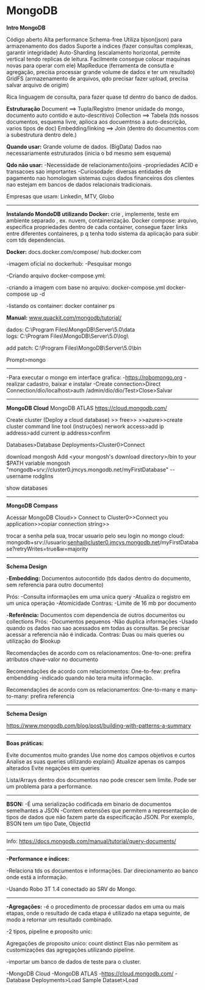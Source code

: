 # MongoDB
**Intro MongoDB**

Código aberto
Alta performance
Schema-free
Utiliza bjson(json) para armazenamento dos dados
Suporte a indices (fazer consultas complexas, garantir integridade)
Auto-Sharding (escalamento horizontal, permite vertical tendo replicas de leitura. Facilmente consegue colocar maquinas novas para operar com ele)
MapReduce (ferramenta de consutla e agregação, precisa processar grande volume de dados e ter um resultado)
GridFS (armazenamento de arquivos, qdo precisar fazer upload, precisa salvar arquivo de origim)

Rica linguagem de consulta, para fazer quase td dentro do banco de dados.

**Estruturação**
Document ==> Tupla/Registro (menor unidade do mongo, documento auto contido e auto-descritivo)
Collection ==> Tabela (tds nossos documentos, esquema livre, aplioca aos docuemtnso a auto-descrição, varios tipos de doc)
Embedding/linking ==> Join (dentro do documentos com a subestrutura dentro dele.)

**Quando usar:**
Grande volume de dados. (BigData) 
Dados nao necessariamente estruturados (inicia o bd mesmo sem esquema)

**Qdo não usar:**
-Necessidade de relacionamento/joins 
-propriedades ACID e transacoes sao importantes
-Curiosodade: diversas entidades de pagamento nao homologam sistemas cujos dados financeiros dos clientes nao estejam em bancos de dados relacionais tradicionais.

Empresas que usam: Linkedin, MTV, Globo

-----

**Instalando MondoDB utilizando Docker:** 
crie , implemente, teste em ambiente separado , ex. nuvem, containerização.
Docker compose: arquivo, especifica propriedades dentro de cada container, consegue fazer links entre diferentes containeres, p q tenha todo sistema da aplicação para subir com tds dependencias.

**Docker:**
docs.docker.com/compose/
hub.docker.com

-imagem oficial no dockerhub:
-Pesquisar mongo 

-Criando arquivo docker-compose.yml:

-criando a imagem com base no arquivo: docker-compose.yml
docker-compose up -d

-listando os container:
docker container ps



**Manual:**
www.quackit.com/mongodb/tutorial/

dados: C:\Program Files\MongoDB\Server\5.0\data\
logs: C:\Program Files\MongoDB\Server\5.0\log\

add patch: C:\Program Files\MongoDB\Server\5.0\bin

Prompt>mongo



----



-Para executar o mongo em interface grafica:
-https://robomongo.org
-realizar cadastro, baixar e instalar
-Create connection>Direct Connection/dio/localhost>auth /admin/dio/dio/Test>Close>Salvar

-----

**MongoDB Cloud**
MongoDB ATLAS
https://cloud.mongodb.com/

Create cluster (Deploy a cloud database) >> free>> >>azure>>create cluster
command line tool (instruções)
nerwork access>add ip address>add current ip address>confirm

Databases>Database Deployments>Cluster0>Connect

download mongosh
Add <your mongosh's download directory>/bin to your $PATH variable
mongosh "mongodb+srv://cluster0.jmcys.mongodb.net/myFirstDatabase" --username rodglins

show databases



----

**MongoDB Compass**

Acessar MongoDB Cloud>> Connect to Cluster0>>Connect you application>>copiar connection string>>

trocar a senha pela sua, trocar usuario pelo seu login no mongo cloud:
mongodb+srv://usuario:senha@cluster0.jmcys.mongodb.net/myFirstDatabase?retryWrites=true&w=majority

----

**Schema Design**

-**Embedding:** Documentos autocontido  (tds dados dentro do documento, sem referencia para outro documento)

Prós:
-Consulta informações em uma unica query
-Atualiza o registro em um unica operação
-Atomicidade
Contras:
-Limite de 16 mb por documento

-**Referência:** Documentos com dependencia de outros documentos ou collections
Prós:
-Documentos pequenos
-Não duplica informações
-Usado quando os dados nao sao acessados em todas as consultas. Se precisar acessar a referencia não é indicada.
Contras: Duas ou mais queries ou utilização do $lookup

Recomendações de acordo com os relacionamentos:
One-to-one: prefira atributos chave-valor no documento

Recomendações de acordo com relacionmentos:
One-to-few: prefira embendding
-indicado quando não tera muita informação.

Recomendações de acordo com os relacionamentos:
One-to-many e many-to-many: prefira referencia

-------

**Schema Design**

https://www.mongodb.com/blog/post/building-with-patterns-a-summary

---------

**Boas práticas:**

Evite documentos muito grandes
Use nome dos campos objetivos e curtos
Analise as suas queries utilizando explain()
Atualize apenas os campos alterados
Evite negações em queries

Lista/Arrays dentro dos documentos nao pode crescer sem limite. Pode ser um problema para a performance.

-------

**BSON:** 
-É uma serialização codificada em binario de documentos semelhantes a JSON
-Contem extensões que permitem a representação de tipos de dados que não fazem parte da especificação JSON. Por exemplo, BSON tem um tipo Date, ObjectId

----

Info:
https://docs.mongodb.com/manual/tutorial/query-documents/

-------

**-Performance e índices:**

-Relaciona tds os documentos e informações. Dar direcionamento ao banco onde está a informação.

-Usando Robo 3T 1.4 conectado ao SRV do Mongo.

----

**-Agregações:**
-é o procedimento de processar dados em uma ou mais etapas, onde o resultado de cada etapa é utilizado na etapa seguinte, de modo a retornar um resultado combinado.

-2 tipos, pipeline e proposito unic:

Agregações de proposito unico:
count 
distinct
Elas não permitem as customizações das agregações utilizando pipeline.

-importar um banco de dados de teste para o cluster.

-MongoDB Cloud
-MongoDB ATLAS
-https://cloud.mongodb.com/
-Database Deployments>Load Sample Dataset>Load
